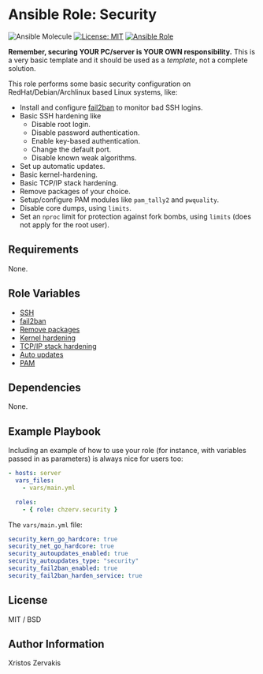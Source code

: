# Ansible Role: Security

![Ansible Molecule](https://github.com/chzerv/ansible-role-security/workflows/Ansible%20Molecule/badge.svg)
[![License: MIT](https://img.shields.io/badge/License-MIT-yellow.svg)](https://opensource.org/licenses/MIT)
[![Ansible Role](https://img.shields.io/ansible/role/50034?color=dodgerblue)](https://galaxy.ansible.com/chzerv/security)

**Remember, securing YOUR PC/server is YOUR OWN responsibility.** This is a very basic template and it should be used as a _template_, not a complete solution.

This role performs some basic security configuration on RedHat/Debian/Archlinux based Linux systems, like:

- Install and configure [fail2ban](https://www.fail2ban.org/wiki/index.php/Main_Page) to monitor bad SSH logins.
- Basic SSH hardening like
  - Disable root login.
  - Disable password authentication.
  - Enable key-based authentication.
  - Change the default port.
  - Disable known weak algorithms.
- Set up automatic updates.
- Basic kernel-hardening.
- Basic TCP/IP stack hardening.
- Remove packages of your choice.
- Setup/configure PAM modules like `pam_tally2` and `pwquality`.
- Disable core dumps, using `limits`.
- Set an `nproc` limit for protection against fork bombs, using `limits` (does not apply for the root user).

## Requirements

None.

## Role Variables

- [SSH](docs/ssh.md)
- [fail2ban](docs/fail2ban.md)
- [Remove packages](docs/packages.md)
- [Kernel hardening](docs/sysctl-kernel.md)
- [TCP/IP stack hardening](docs/sysctl-tcp_ip.md)
- [Auto updates](docs/auto-updates.md)
- [PAM](docs/pam-limits.md)

## Dependencies

None.

## Example Playbook

Including an example of how to use your role (for instance, with variables passed in as parameters) is always nice for users too:

```yaml
- hosts: server
  vars_files:
    - vars/main.yml

  roles:
    - { role: chzerv.security }
```

The `vars/main.yml` file:

```yaml
security_kern_go_hardcore: true
security_net_go_hardcore: true
security_autoupdates_enabled: true
security_autoupdates_type: "security"
security_fail2ban_enabled: true
security_fail2ban_harden_service: true
```

## License

MIT / BSD

## Author Information

Xristos Zervakis
